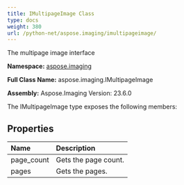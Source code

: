 ```yaml
---
title: IMultipageImage Class
type: docs
weight: 380
url: /python-net/aspose.imaging/imultipageimage/
---
```


The multipage image interface

**Namespace:** [aspose.imaging](/imaging/python-net/aspose.imaging/)

**Full Class Name:** aspose.imaging.IMultipageImage

**Assembly:**  Aspose.Imaging Version: 23.6.0

The IMultipageImage type exposes the following members:
## **Properties**
|**Name**|**Description**|
| :- | :- |
|page_count|Gets the page count.|
|pages|Gets the pages.|
